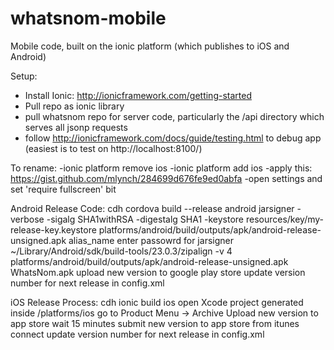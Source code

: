 # whatsnom-mobile

Mobile code, built on the ionic platform (which publishes to iOS and Android)

Setup:
- Install Ionic: http://ionicframework.com/getting-started
- Pull repo as ionic library
- pull whatsnom repo for server code, particularly the /api directory which serves all jsonp requests
- follow http://ionicframework.com/docs/guide/testing.html to debug app (easiest is to test on http://localhost:8100/)


To rename:
-ionic platform remove ios
-ionic platform add ios
-apply this: https://gist.github.com/mlynch/284699d676fe9ed0abfa
-open settings and set 'require fullscreen' bit

Android Release Code:
cdh
cordova build --release android
jarsigner -verbose -sigalg SHA1withRSA -digestalg SHA1 -keystore resources/key/my-release-key.keystore platforms/android/build/outputs/apk/android-release-unsigned.apk alias_name
enter passowrd for jarsigner
~/Library/Android/sdk/build-tools/23.0.3/zipalign -v 4 platforms/android/build/outputs/apk/android-release-unsigned.apk WhatsNom.apk
upload new version to google play store
update version number for next release in config.xml


iOS Release Process:
cdh
ionic build ios
open Xcode project generated inside /platforms/ios
go to Product Menu -> Archive
Upload new version to app store
wait 15 minutes
submit new version to app store from itunes connect
update version number for next release in config.xml

